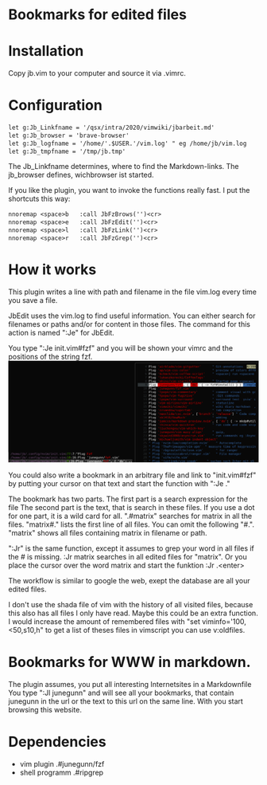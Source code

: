 # Bookmarks for edited files

# Installation

Copy jb.vim to your computer and source it via .vimrc.

# Configuration

    let g:Jb_Linkfname = '/qsx/intra/2020/vimwiki/jbarbeit.md'
    let g:Jb_browser = 'brave-browser'
    let g:Jb_logfname = '/home/'.$USER.'/vim.log' " eg /home/jb/vim.log
    let g:Jb_tmpfname = '/tmp/jb.tmp'

The Jb_Linkfname determines, where to find the Markdown-links.
The jb_browser defines, wichbrowser ist started.

If you like the plugin, you want to invoke the functions really fast. 
I put the shortcuts this way:

    nnoremap <space>b   :call JbFzBrows('')<cr>
    nnoremap <space>e   :call JbFzEdit('')<cr>
    nnoremap <space>l   :call JbFzLink('')<cr> 
    nnoremap <space>r   :call JbFzGrep('')<cr> 

# How it works

This plugin writes a line with path and filename in the file vim.log every time you save a file.

JbEdit uses the vim.log to find useful information.
You can either search for filenames or paths and/or for content in those files.
The command for this action is named ":Je" for JbEdit.

You type ":Je init.vim#fzf" and you will be shown your vimrc and the
positions of the string fzf. 
![initvim-junegunn](jb-initvim-junegunn.png)

You could also write a bookmark in an arbitrary file and link to "init.vim#fzf" 
by putting your cursor on that text and start the function with ":Je ."

The bookmark has two parts. The first part is a search expression for the file
The second part is the text, that is search in these files. If you use a dot for
one part, it is a wild card for all. ".#matrix" searches for matrix in all the 
files. "matrix#." lists the first line of all files. You can omit the following
"#.". "matrix" shows all files containing matrix in filename or path.

":Jr" is the same function, except it assumes to grep your word in all files
if the # is missing.
:Jr matrix  searches in all edited files for "matrix". Or you place the cursor
over the word matrix and start the funktion :Jr .&lt;enter&gt;

The workflow is similar to google the web, exept the database are all your edited
files.

I don't use the shada file of vim with the history of all visited files,
because this also has all files I only have read.
Maybe this could be an extra function. I would increase the amount of remembered
files with "set viminfo='100,<50,s10,h" to get a list of theses files in 
vimscript you can use v:oldfiles.

# Bookmarks for WWW in markdown.

The plugin assumes, you put all interesting Internetsites in a Markdownfile
You type ":Jl junegunn" and will see all your bookmarks, that contain junegunn
in the url or the text to this url on the same line. With <cr> you start
browsing this website.

# Dependencies

- vim plugin .#junegunn/fzf
- shell programm .#ripgrep
